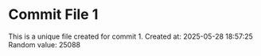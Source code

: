# Commit File 1

This is a unique file created for commit 1.
Created at: 2025-05-28 18:57:25
Random value: 25088
